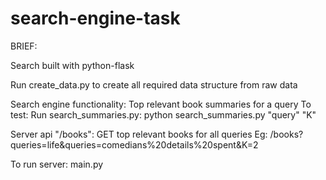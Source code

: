 # search-engine-task

BRIEF:

Search built with python-flask

Run create_data.py to create all required data structure from raw data

Search engine functionality:
    Top relevant book summaries for a query
    To test:
        Run search_summaries.py:  python search_summaries.py "query" "K"

Server api "/books":
    GET top relevant books for all queries
    Eg: /books?queries=life&queries=comedians%20details%20spent&K=2

To run server: main.py
